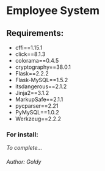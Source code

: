 # Employee System

## Requirements:

-   cffi==1.15.1
-   click==8.1.3
-   colorama==0.4.5
-   cryptography==38.0.1
-   Flask==2.2.2
-   Flask-MySQL==1.5.2
-   itsdangerous==2.1.2
-   Jinja2==3.1.2
-   MarkupSafe==2.1.1
-   pycparser==2.21
-   PyMySQL==1.0.2
-   Werkzeug==2.2.2

### For install:

_To complete..._

###### Author: Goldy
